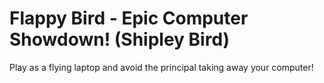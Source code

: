 # Flappy Bird - Epic Computer Showdown! (Shipley Bird)
Play as a flying laptop and avoid the principal taking away your computer!
